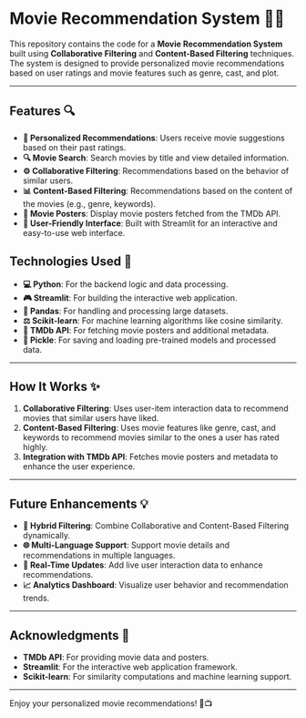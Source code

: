 # Movie Recommendation System 🎥✨

This repository contains the code for a **Movie Recommendation System** built using **Collaborative Filtering** and **Content-Based Filtering** techniques. The system is designed to provide personalized movie recommendations based on user ratings and movie features such as genre, cast, and plot.

---

## Features 🔍

- **🎨 Personalized Recommendations**: Users receive movie suggestions based on their past ratings.
- **🔍 Movie Search**: Search movies by title and view detailed information.
- **⚙️ Collaborative Filtering**: Recommendations based on the behavior of similar users.
- **📊 Content-Based Filtering**: Recommendations based on the content of the movies (e.g., genre, keywords).
- **🎥 Movie Posters**: Display movie posters fetched from the TMDb API.
- **🔧 User-Friendly Interface**: Built with Streamlit for an interactive and easy-to-use web interface.

## Technologies Used 🚀

- **💻 Python**: For the backend logic and data processing.
- **🎮 Streamlit**: For building the interactive web application.
- **🔢 Pandas**: For handling and processing large datasets.
- **⚖️ Scikit-learn**: For machine learning algorithms like cosine similarity.
- **🎥 TMDb API**: For fetching movie posters and additional metadata.
- **🔐 Pickle**: For saving and loading pre-trained models and processed data.

---

## How It Works ✨

1. **Collaborative Filtering**: Uses user-item interaction data to recommend movies that similar users have liked.
2. **Content-Based Filtering**: Uses movie features like genre, cast, and keywords to recommend movies similar to the ones a user has rated highly.
3. **Integration with TMDb API**: Fetches movie posters and metadata to enhance the user experience.




---

## Future Enhancements 💡

- **🔷 Hybrid Filtering**: Combine Collaborative and Content-Based Filtering dynamically.
- **🌐 Multi-Language Support**: Support movie details and recommendations in multiple languages.
- **🔄 Real-Time Updates**: Add live user interaction data to enhance recommendations.
- **📈 Analytics Dashboard**: Visualize user behavior and recommendation trends.

---



## Acknowledgments 🙏

- **TMDb API**: For providing movie data and posters.
- **Streamlit**: For the interactive web application framework.
- **Scikit-learn**: For similarity computations and machine learning support.

---

Enjoy your personalized movie recommendations! 🎥📺


